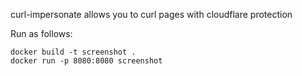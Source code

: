 curl-impersonate allows you to curl pages with cloudflare protection

Run as follows:

```
docker build -t screenshot .
docker run -p 8080:8080 screenshot
```
